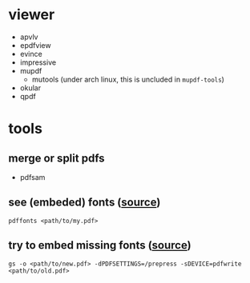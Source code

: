 # viewer

* apvlv
* epdfview
* evince
* impressive
* mupdf
    * mutools (under arch linux, this is uncluded in `mupdf-tools`)
* okular
* qpdf

# tools

## merge or split pdfs

* pdfsam

## see (embeded) fonts ([source](https://github.com/alexanderduring/notes/blob/master/pdf/repair-pdf-with-missing-font.md))

```
pdffonts <path/to/my.pdf>
```

## try to embed missing fonts ([source](https://github.com/alexanderduring/notes/blob/master/pdf/repair-pdf-with-missing-font.md))

```
gs -o <path/to/new.pdf> -dPDFSETTINGS=/prepress -sDEVICE=pdfwrite <path/to/old.pdf>
```
